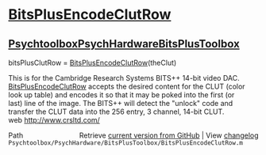 # [BitsPlusEncodeClutRow](BitsPlusEncodeClutRow)
## [Psychtoolbox](Psychtoolbox)[PsychHardware](PsychHardware)[BitsPlusToolbox](BitsPlusToolbox)

bitsPlusClutRow = [BitsPlusEncodeClutRow](BitsPlusEncodeClutRow)(theClut)  
  
This is for the Cambridge Research Systems BITS++ 14-bit video DAC.  
[BitsPlusEncodeClutRow](BitsPlusEncodeClutRow) accepts the desired content for the CLUT (color  
look up table) and encodes it so that it may be poked into the first (or  
last) line of the image. The BITS++ will detect the "unlock" code and  
transfer the CLUT data into the 256 entry, 3 channel, 14-bit CLUT.  
web http://www.crsltd.com/  




<div class="code_header" style="text-align:right;">
  <span style="float:left;">Path&nbsp;&nbsp;</span> <span class="counter">Retrieve <a href=
  "https://raw.github.com/Psychtoolbox-3/Psychtoolbox-3/beta/Psychtoolbox/PsychHardware/BitsPlusToolbox/BitsPlusEncodeClutRow.m">current version from GitHub</a> | View <a href=
  "https://github.com/Psychtoolbox-3/Psychtoolbox-3/commits/beta/Psychtoolbox/PsychHardware/BitsPlusToolbox/BitsPlusEncodeClutRow.m">changelog</a></span>
</div>
<div class="code">
  <code>Psychtoolbox/PsychHardware/BitsPlusToolbox/BitsPlusEncodeClutRow.m</code>
</div>

